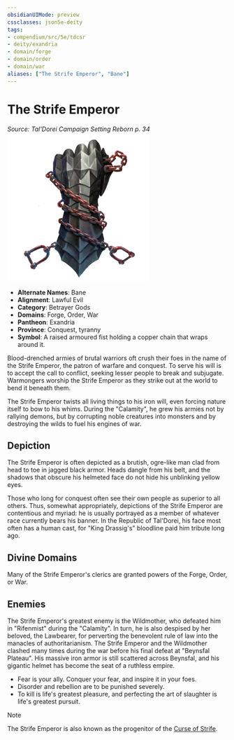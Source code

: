 ```yaml
---
obsidianUIMode: preview
cssclasses: json5e-deity
tags:
- compendium/src/5e/tdcsr
- deity/exandria
- domain/forge
- domain/order
- domain/war
aliases: ["The Strife Emperor", "Bane"]
---
```

# The Strife Emperor
*Source: Tal'Dorei Campaign Setting Reborn p. 34* 
![A raised armoured fist hol...](https://raw.githubusercontent.com/5etools-mirror-3/5etools-img/main/deities/TDCSR/StrifeEmperor.webp#symbol "A raised armoured fist holding a copper chain that wraps around it.")

- **Alternate Names**: Bane
- **Alignment**: Lawful Evil
- **Category**: Betrayer Gods
- **Domains**: Forge, Order, War
- **Pantheon**: Exandria
- **Province**: Conquest, tyranny
- **Symbol**: A raised armoured fist holding a copper chain that wraps around it.

Blood-drenched armies of brutal warriors oft crush their foes in the name of the Strife Emperor, the patron of warfare and conquest. To serve his will is to accept the call to conflict, seeking lesser people to break and subjugate. Warmongers worship the Strife Emperor as they strike out at the world to bend it beneath them.

The Strife Emperor twists all living things to his iron will, even forcing nature itself to bow to his whims. During the "Calamity", he grew his armies not by rallying demons, but by corrupting noble creatures into monsters and by destroying the wilds to fuel his engines of war.

## Depiction

The Strife Emperor is often depicted as a brutish, ogre-like man clad from head to toe in jagged black armor. Heads dangle from his belt, and the shadows that obscure his helmeted face do not hide his unblinking yellow eyes.

Those who long for conquest often see their own people as superior to all others. Thus, somewhat appropriately, depictions of the Strife Emperor are contentious and myriad: he is usually portrayed as a member of whatever race currently bears his banner. In the Republic of Tal'Dorei, his face most often has a human cast, for "King Drassig's" bloodline paid him tribute long ago.

## Divine Domains

Many of the Strife Emperor's clerics are granted powers of the Forge, Order, or War.

## Enemies

The Strife Emperor's greatest enemy is the Wildmother, who defeated him in "Rifenmist" during the "Calamity". In turn, he is also despised by her beloved, the Lawbearer, for perverting the benevolent rule of law into the manacles of authoritarianism. The Strife Emperor and the Wildmother clashed many times during the war before his final defeat at "Beynsfal Plateau". His massive iron armor is still scattered across Beynsfal, and his gigantic helmet has become the seat of a ruthless empire.

- Fear is your ally. Conquer your fear, and inspire it in your foes.  
- Disorder and rebellion are to be punished severely.  
- To kill is life's greatest pleasure, and perfecting the art of slaughter is life's greatest pursuit.  

> [!note]
> The Strife Emperor is also known as the progenitor of the [Curse of Strife](2-Mechanics/CLI/rewards/curse-of-strife-tdcsr.md).